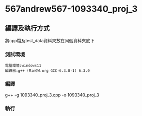 # 567andrew567-1093340_proj_3

## 編譯及執行方式
將cpp檔及test_data資料夾放在同個資料夾底下
### 測試環境
    電腦環境:windows11
    編譯器:g++ (MinGW.org GCC-6.3.0-1) 6.3.0
### 編譯
g++ -g 1093340_proj_3.cpp -o 1093340_proj_3
### 執行
